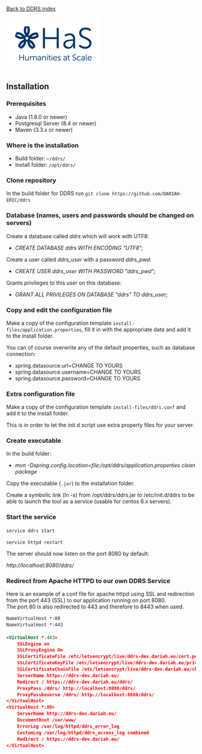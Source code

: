 [Back to DDRS index](index.md)

![Humanities at Scale](contents/HaS_Logo_klein.png)

## Installation
### Prerequisites
* Java (1.8.0  or newer)
* Postgresql Server (8.4 or newer)
* Maven (3.3.x or newer)

### Where is the installation
* Build folder: ```~/ddrs/```
* Install folder: ```/opt/ddrs/```

### Clone repository
In the build folder for DDRS run
```git clone https://github.com/DARIAH-ERIC/ddrs```

### Database (names, users and passwords should be changed on servers)
Create a database called *ddrs* which will work with UTF8:

* *CREATE DATABASE ddrs WITH ENCODING "UTF8";*

Create a user called *ddrs_user* with a password *ddrs_pwd*:

* *CREATE USER ddrs_user WITH PASSWORD "ddrs_pwd";*

Grants privileges to this user on this database:

* *GRANT ALL PRIVILEGES ON DATABASE "ddrs" TO ddrs_user;*

### Copy and edit the configuration file
Make a copy of the configuration template ``install-files/application.properties``, fill it in with the appropriate data and add it to the install folder.

You can of course overwrite any of the default properties, such as database connection:
* spring.datasource.url=CHANGE TO YOURS
* spring.datasource.username=CHANGE TO YOURS
* spring.datasource.password=CHANGE TO YOURS

### Extra configuration file
Make a copy of the configuration template ``install-files/ddrs.conf`` and add it to the install folder.

This is in order to let the init.d script use extra property files for your server.

### Create executable
In the build folder:

* *mvn -Dspring.config.location=file:/opt/ddrs/application.properties clean package*

Copy the executable (```.jar```) to the installation folder.

Create a symbolic link (ln -s) from /opt/ddrs/ddrs.jar to /etc/init.d/ddrs to be able to launch the tool as a service (usable for centos 6.x servers).

### Start the service
```service ddrs start```

```service httpd restart```

The server should now listen on the port 8080 by default:

*http://localhost:8080/ddrs/*

### Redirect from Apache HTTPD to our own DDRS Service
Here is an example of a conf file for apache httpd using SSL and redirection from the port 443 (SSL) to our application running on port 8080.\
The port 80 is also redirected to 443 and therefore to 8443 when used.


```xml
NameVirtualHost *:80
NameVirtualHost *:443

<VirtualHost *:443>
    SSLEngine on
    SSLProxyEngine On
    SSLCertificateFile /etc/letsencrypt/live/ddrs-dev.dariah.eu/cert.pem
    SSLCertificateKeyFile /etc/letsencrypt/live/ddrs-dev.dariah.eu/privkey.pem
    SSLCertificateChainFile /etc/letsencrypt/live/ddrs-dev.dariah.eu/chain.pem
    ServerName https://ddrs-dev.dariah.eu/
    Redirect / https://ddrs-dev.dariah.eu/ddrs/
    ProxyPass /ddrs/ http://localhost:8080/ddrs/
    ProxyPassReverse /ddrs/ http://localhost:8080/ddrs/
</VirtualHost>
<VirtualHost *:80>
    ServerName http://ddrs-dev.dariah.eu/
    DocumentRoot /var/www/
    ErrorLog /var/log/httpd/ddrs_error_log
    CustomLog /var/log/httpd/ddrs_access_log combined
    Redirect / https://ddrs-dev.dariah.eu/
</VirtualHost>
```